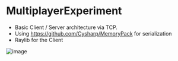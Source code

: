 # MultiplayerExperiment

- Basic Client / Server architecture via TCP.
- Using https://github.com/Cysharp/MemoryPack for serialization
- Raylib for the Client

![image](https://github.com/user-attachments/assets/f79cd582-eff9-4eff-b245-d6d80e251972)
